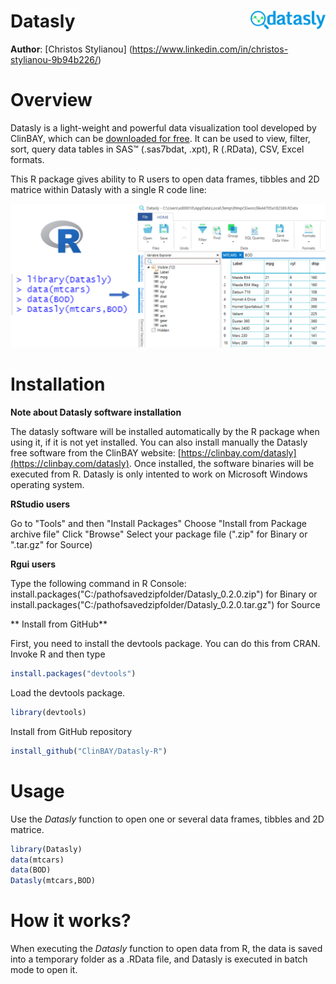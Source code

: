 # Datasly <img src="assets/img/datasly-logo.svg" align="right" width="120" />

**Author**:  [Christos Stylianou] (https://www.linkedin.com/in/christos-stylianou-9b94b226/)

# Overview

Datasly is a light-weight and powerful data visualization tool developed by ClinBAY, which can be [downloaded for free](https://clinbay.com/datasly).
It can be used to view, filter, sort, query data tables in SAS™ (.sas7bdat, .xpt), R (.RData), CSV, Excel formats.

This R package gives ability to R users to open data frames, tibbles and 2D matrice within Datasly with a single R code line:

<img src="/assets/img/OpenDataslyFromR.png" />

# Installation

**Note about Datasly software installation**

The datasly software will be installed automatically by the R package when using it, if it is not yet installed.
You can also install manually the Datasly free software from the ClinBAY website: [https://clinbay.com/datasly](https://clinbay.com/datasly).
Once installed, the software binaries will be executed from R.
Datasly is only intented to work on Microsoft Windows operating system.

**RStudio users**

Go to "Tools" and then "Install Packages"
Choose "Install from Package archive file"
Click "Browse"
Select your package file (".zip" for Binary or ".tar.gz" for Source)


**Rgui users**

Type the following command in R Console:
install.packages("C:/pathofsavedzipfolder/Datasly_0.2.0.zip") for Binary
or
install.packages("C:/pathofsavedzipfolder/Datasly_0.2.0.tar.gz") for Source

** Install from GitHub**

First, you need to install the devtools package. You can do this from CRAN. Invoke R and then type
```R
install.packages("devtools")
```

Load the devtools package.
```R
library(devtools)
```

Install from GitHub repository
```R
install_github("ClinBAY/Datasly-R")
```

# Usage
Use the *Datasly* function to open one or several data frames, tibbles and 2D matrice.

```R
library(Datasly)
data(mtcars)
data(BOD)
Datasly(mtcars,BOD)
```

# How it works?

When executing the *Datasly* function to open data from R, the data is saved into a temporary folder as a .RData file, and Datasly is executed in batch mode to open it.